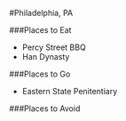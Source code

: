 #Philadelphia, PA

###Places to Eat
- Percy Street BBQ
- Han Dynasty

###Places to Go
- Eastern State Penitentiary

###Places to Avoid
